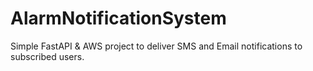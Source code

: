 # AlarmNotificationSystem
Simple FastAPI &amp; AWS project to deliver SMS and Email notifications to subscribed users.
